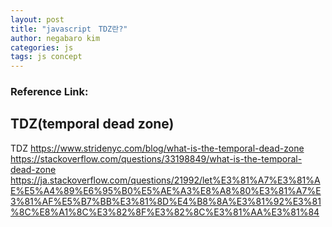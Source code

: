 ```yaml
---
layout: post
title: "javascript　TDZ란?"
author: negabaro kim
categories: js
tags: js concept
---
```


### Reference Link:

## TDZ(temporal dead zone)

TDZ
https://www.stridenyc.com/blog/what-is-the-temporal-dead-zone
https://stackoverflow.com/questions/33198849/what-is-the-temporal-dead-zone
https://ja.stackoverflow.com/questions/21992/let%E3%81%A7%E3%81%AE%E5%A4%89%E6%95%B0%E5%AE%A3%E8%A8%80%E3%81%A7%E3%81%AF%E5%B7%BB%E3%81%8D%E4%B8%8A%E3%81%92%E3%81%8C%E8%A1%8C%E3%82%8F%E3%82%8C%E3%81%AA%E3%81%84
